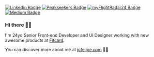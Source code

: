 [![Linkedin Badge](https://img.shields.io/badge/-LinkedIn-blue?style=flat&logo=Linkedin&logoColor=white&link=https://www.linkedin.com/in/jofelipe/)](https://www.linkedin.com/in/jofelipe/)
[![Peakseekers Badge](https://img.shields.io/badge/Peakseekers-jow-70798c)](https://peakseekers.app/jow)
[![myFlightRadar24 Badge](https://img.shields.io/badge/myFlightRadar24-jofelipe-ce4231)](https://my.flightradar24.com/jofelipe)
[![Medium Badge](https://img.shields.io/badge/-Medium-111111?style=flat&logo=Medium&logoColor=white&link=https://medium.com/@jofelipe.com)](https://medium.com/@jofelipe.com)

### Hi there 🖐🏼

I'm 24yo Senior Front-end Developer and UI Designer working with new awesome products at [Fitcard](https://www.fitcard.com.br/).

You can discover more about me at [jofelipe.com](https://jofelipe.com) 🤘🏼
